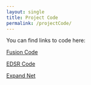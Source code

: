 ```yaml
---
layout: single
title: Project Code
permalink: /projectCode/
---
```


You can find links to code here:

[Fusion Code](https://github.com/Way-Yuhao/SPAD-Guided-HDR)

[EDSR Code](https://github.com/Way-Yuhao/Single-Photon-Camera-Guided-HDR-Imaging)

[Expand Net](https://github.com/Way-Yuhao/Single-Photon-Camera-Guided-HDR-Imaging)